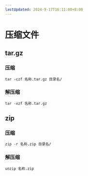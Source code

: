 ```yaml
---
lastUpdated: 2024-9-17T16:11:00+8:00
---
```


# 压缩文件

## tar.gz

### 压缩

```tar -czf 名称.tar.gz 目录名/```

### 解压缩

```tar -xzf 名称.tar.gz```

## zip

### 压缩

```zip -r 名称.zip 目录名/```

### 解压缩

```unzip 名称.zip```